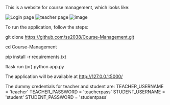 This is a website for course management, which looks like:

![Login page](https://github.com/user-attachments/assets/3474fbee-e6c8-4938-96b7-33c77b0358ff)
![teacher page](https://github.com/user-attachments/assets/92534ad2-88aa-4c86-b11c-e242e14b659e)
![image](https://github.com/user-attachments/assets/ab6ec9c1-ed2a-413f-8266-22945acc2003)



To run the application, follow the steps:

git clone https://github.com/ss2038/Course-Management.git

cd Course-Management

pip install -r requirements.txt

flask run (or) python app.py

The application will be available at http://127.0.0.1:5000/

The dummy credentials for teacher and student are:
    TEACHER_USERNAME = 'teacher'
    TEACHER_PASSWORD = 'teacherpass'
    STUDENT_USERNAME = 'student'
    STUDENT_PASSWORD = 'studentpass'
